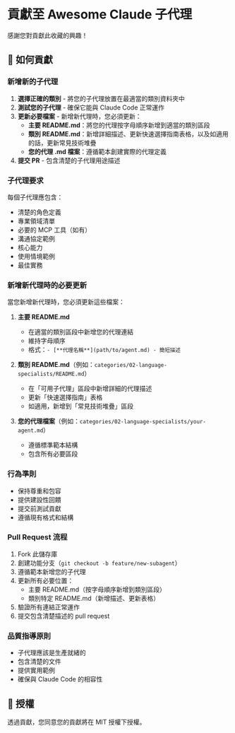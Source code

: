 # 貢獻至 Awesome Claude 子代理

感謝您對貢獻此收藏的興趣！

## 🤝 如何貢獻

### 新增新的子代理

1. **選擇正確的類別** - 將您的子代理放置在最適當的類別資料夾中
2. **測試您的子代理** - 確保它能與 Claude Code 正常運作
3. **更新必要檔案** - 新增新代理時，您必須更新：
   - **主要 README.md**：將您的代理按字母順序新增到適當的類別區段
   - **類別 README.md**：新增詳細描述、更新快速選擇指南表格，以及如適用的話，更新常見技術堆疊
   - **您的代理 .md 檔案**：遵循範本創建實際的代理定義
4. **提交 PR** - 包含清楚的子代理用途描述

### 子代理要求

每個子代理應包含：

- 清楚的角色定義
- 專業領域清單
- 必要的 MCP 工具（如有）
- 溝通協定範例
- 核心能力
- 使用情境範例
- 最佳實務

### 新增新代理時的必要更新

當您新增新代理時，您必須更新這些檔案：

1. **主要 README.md**

   - 在適當的類別區段中新增您的代理連結
   - 維持字母順序
   - 格式：`- [**代理名稱**](path/to/agent.md) - 簡短描述`

2. **類別 README.md**（例如：`categories/02-language-specialists/README.md`）
   - 在「可用子代理」區段中新增詳細的代理描述
   - 更新「快速選擇指南」表格
   - 如適用，新增到「常見技術堆疊」區段
3. **您的代理檔案**（例如：`categories/02-language-specialists/your-agent.md`）
   - 遵循標準範本結構
   - 包含所有必要區段

### 行為準則

- 保持尊重和包容
- 提供建設性回饋
- 提交前測試貢獻
- 遵循現有格式和結構

### Pull Request 流程

1. Fork 此儲存庫
2. 創建功能分支（`git checkout -b feature/new-subagent`）
3. 遵循範本新增您的子代理
4. 更新所有必要位置：
   - 主要 README.md（按字母順序新增到類別區段）
   - 類別特定 README.md（新增描述、更新表格）
5. 驗證所有連結正常運作
6. 提交包含清楚描述的 pull request

### 品質指導原則

- 子代理應該是生產就緒的
- 包含清楚的文件
- 提供實用範例
- 確保與 Claude Code 的相容性

## 📝 授權

透過貢獻，您同意您的貢獻將在 MIT 授權下授權。
